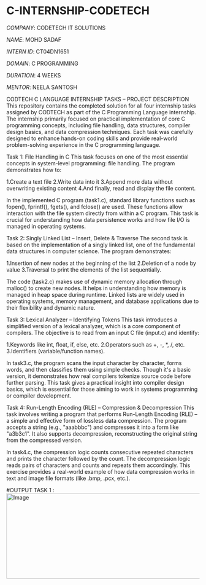 # C-INTERNSHIP-CODETECH

*COMPANY*: CODETECH IT SOLUTIONS

*NAME*: MOHD SADAF

*INTERN ID*: CT04DN1651

*DOMAIN*: C PROGRAMMING

*DURATION*: 4 WEEKS

*MENTOR*: NEELA SANTOSH

CODTECH C LANGUAGE INTERNSHIP TASKS – PROJECT DESCRIPTION
This repository contains the completed solution for all four internship tasks assigned by CODTECH as part of the C Programming Language internship. The internship primarily focused on practical implementation of core C programming concepts, including file handling, data structures, compiler design basics, and data compression techniques. Each task was carefully designed to enhance hands-on coding skills and provide real-world problem-solving experience in the C programming language.

Task 1: File Handling in C
This task focuses on one of the most essential concepts in system-level programming: file handling. The program demonstrates how to:

1.Create a text file
2.Write data into it
3.Append more data without overwriting existing content
4.And finally, read and display the file content.

In the implemented C program (task1.c), standard library functions such as fopen(), fprintf(), fgets(), and fclose() are used. These functions allow interaction with the file system directly from within a C program. This task is crucial for understanding how data persistence works and how file I/O is managed in operating systems.

 Task 2: Singly Linked List – Insert, Delete & Traverse
The second task is based on the implementation of a singly linked list, one of the fundamental data structures in computer science. The program demonstrates:

1.Insertion of new nodes at the beginning of the list
2.Deletion of a node by value
3.Traversal to print the elements of the list sequentially.

The code (task2.c) makes use of dynamic memory allocation through malloc() to create new nodes. It helps in understanding how memory is managed in heap space during runtime. Linked lists are widely used in operating systems, memory management, and database applications due to their flexibility and dynamic nature.

Task 3: Lexical Analyzer – Identifying Tokens
This task introduces a simplified version of a lexical analyzer, which is a core component of compilers. The objective is to read from an input C file (input.c) and identify:

1.Keywords like int, float, if, else, etc.
2.Operators such as +, -, *, /, etc.
3.Identifiers (variable/function names).

In task3.c, the program scans the input character by character, forms words, and then classifies them using simple checks. Though it's a basic version, it demonstrates how real compilers tokenize source code before further parsing. This task gives a practical insight into compiler design basics, which is essential for those aiming to work in systems programming or compiler development.

 Task 4: Run-Length Encoding (RLE) – Compression & Decompression
This task involves writing a program that performs Run-Length Encoding (RLE) – a simple and effective form of lossless data compression. The program accepts a string (e.g., "aaabbbc") and compresses it into a form like "a3b3c1". It also supports decompression, reconstructing the original string from the compressed version.

In task4.c, the compression logic counts consecutive repeated characters and prints the character followed by the count. The decompression logic reads pairs of characters and counts and repeats them accordingly. This exercise provides a real-world example of how data compression works in text and image file formats (like .bmp, .pcx, etc.).

#OUTPUT TASK 1 :
<img width="686" height="222" alt="Image" src="https://github.com/user-attachments/assets/31df20c5-be10-40e3-8fae-906665d37151" />
